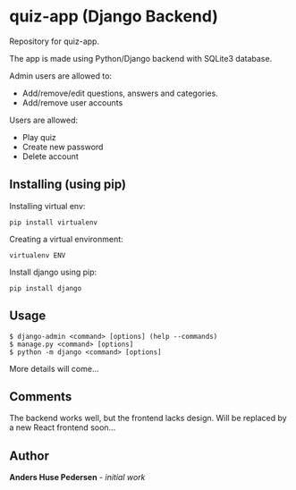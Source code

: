 # quiz-app (Django Backend)
Repository for quiz-app. 

The app is made using Python/Django backend with SQLite3 database.

Admin users are allowed to:
 - Add/remove/edit questions, answers and categories.
 - Add/remove user accounts

Users are allowed:
 - Play quiz
 - Create new password
 - Delete account

## Installing (using pip)
Installing virtual env:
```
pip install virtualenv
```
Creating a virtual environment:
```
virtualenv ENV
```

Install django using pip:

``` 
pip install django
```
## Usage

```
$ django-admin <command> [options] (help --commands)
$ manage.py <command> [options]
$ python -m django <command> [options]
```

More details will come...

## Comments
The backend works well, but the frontend lacks design. 
Will be replaced by a new React frontend soon... 

## Author
**Anders Huse Pedersen** - *initial work*
